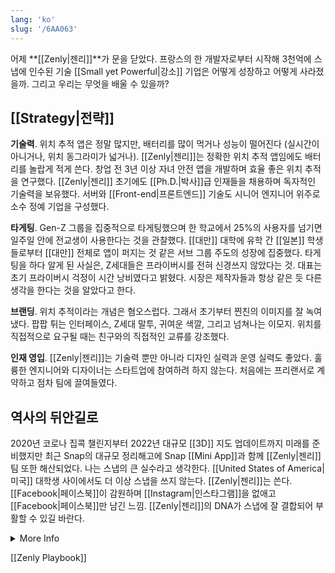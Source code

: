 ```yaml
---
lang: 'ko'
slug: '/6AA063'
---
```


어제 **[[Zenly|젠리]]**가 문을 닫았다. 프랑스의 한 개발자로부터 시작해 3천억에 스냅에 인수된 기술 [[Small yet Powerful|강소]] 기업은 어떻게 성장하고 어떻게 사라졌을까. 그리고 우리는 무엇을 배울 수 있을까?

## [[Strategy|전략]]

**기술력**. 위치 추적 앱은 정말 많지만, 배터리를 많이 먹거나 성능이 떨어진다 (실시간이 아니거나, 위치 동그라미가 넓거나). [[Zenly|젠리]]는 정확한 위치 추적 앱임에도 배터리를 놀랍게 적게 쓴다. 창업 전 3년 이상 자녀 안전 앱을 개발하며 효율 좋은 위치 추적을 연구했다. [[Zenly|젠리]] 초기에도 [[Ph.D.|박사]]급 인재들을 채용하며 독자적인 기술력을 보유했다. 서버와 [[Front-end|프론트엔드]] 기술도 시니어 엔지니어 위주로 소수 정예 기업을 구성했다.

**타게팅**. Gen-Z 그룹을 집중적으로 타게팅했으며 한 학교에서 25%의 사용자를 넘기면 일주일 안에 전교생이 사용한다는 것을 관찰했다. [[대만]] 대학에 유학 간 [[일본]] 학생들로부터 [[대만]] 전체로 앱이 퍼지는 것 같은 서브 그룹 주도의 성장에 집중했다. 타게팅을 하다 알게 된 사실은, Z세대들은 프라이버시를 전혀 신경쓰지 않았다는 것. 대표는 초기 프라이버시 걱정이 시간 낭비였다고 밝혔다. 시장은 제작자들과 항상 같은 듯 다른 생각을 한다는 것을 알았다고 한다.

**브랜딩**. 위치 추적이라는 개념은 혐오스럽다. 그래서 초기부터 찐친의 이미지를 잘 녹여냈다. 팝팝 튀는 인터페이스, Z세대 말투, 귀여운 색깔, 그리고 넘쳐나는 이모지. 위치를 직접적으로 요구될 때는 친구와의 직접적인 교류를 강조했다.

**인재 영입**. [[Zenly|젠리]]는 기술력 뿐만 아니라 디자인 실력과 운영 실력도 좋았다. 훌륭한 엔지니어와 디자이너는 스타트업에 참여하려 하지 않는다. 처음에는 프리랜서로 계약하고 점차 팀에 끌여들였다.

## 역사의 뒤안길로

2020년 코로나 집콕 챌린지부터 2022년 대규모 [[3D]] 지도 업데이트까지 미래를 준비했지만 최근 Snap의 대규모 정리해고에 Snap [[Mini App]]과 함께 [[Zenly|젠리]] 팀 또한 해산되었다. 나는 스냅의 큰 실수라고 생각한다. [[United States of America|미국]] 대학생 사이에서도 더 이상 스냅을 쓰지 않는다. [[Zenly|젠리]]는 쓴다. [[Facebook|페이스북]]이 감원하며 [[Instagram|인스타그램]]을 없애고 [[Facebook|페이스북]]만 남긴 느낌. [[Zenly|젠리]]의 DNA가 스냅에 잘 결합되어 부활할 수 있길 바란다.

<details>
<summary>More Info</summary>

- [Alexis Bonillo - Zenly](https://www.youtube.com/watch?v=BCOF9V7bQUo)
- [Zenly uses Docker 1.12 to scale analytics for over 500M data points per day](https://www.youtube.com/watch?v=AnHRHi2nJAE)
- [How Zenly Nailed It - Product Methods!](https://www.slideshare.net/MaximeBraud/how-zenly-nailed-it-product-analysis)
- [Zenly's Antoine Martin on Next-Level Location Sharing at Disrupt London 2016](https://www.youtube.com/watch?v=q61Jm2VUUmQ)
- [B2Secrets with Antoine Martin, CEO at Zenly](https://www.youtube.com/watch?v=l5dFuyyOY7A)
- [Symbiote (Company) Zenly Analysis](https://carpedm30.notion.site/Zenly-2011-Acq-by-Snap-213M-4a4deaf155144fd49ed076a1f60b31ad)

</details>

[[Zenly Playbook]]
